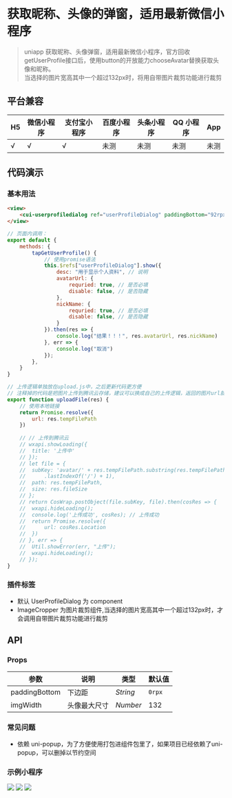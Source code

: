 #  获取昵称、头像的弹窗，适用最新微信小程序
> uniapp 获取昵称、头像弹窗，适用最新微信小程序，官方回收getUserProfile接口后，使用button的开放能力chooseAvatar替换获取头像和昵称。  
> 当选择的图片宽高其中一个超过132px时，将用自带图片裁剪功能进行裁剪

## 平台兼容

| H5	| 微信小程序| 支付宝小程序	| 百度小程序| 头条小程序| QQ 小程序	| App	|
| ---	| ----------| ------------	| ----------| ----------| ---------	| ---	|
| √	| √		| √			| 未测		| 未测		| 未测		| 未测	|


## 代码演示

### 基本用法
```html
<view>
	<cui-userprofiledialog ref="userProfileDialog" paddingBottom="92rpx"></cui-userprofiledialog>
</view>
```

```js
// 页面内调用：
export default {
	methods: {
		tapGetUserProfile() {
			// 使用promise语法
			this.$refs["userProfileDialog"].show({
				desc: "用于显示个人资料", // 说明
				avatarUrl: {
					requried: true, // 是否必填
					disable: false, // 是否隐藏
				},
				nickName: {
					requried: true, // 是否必填
					disable: false, // 是否隐藏
				}
			}).then(res => {
				console.log("结果！！！", res.avatarUrl, res.nickName)
			}, err => {
				console.log("取消")
			});
		},
	}
}
```

```js
// 上传逻辑单独放在upload.js中，之后更新代码更方便
// 注释掉的代码是把图片上传到腾讯云存储，建议可以换成自己的上传逻辑，返回的图片url就可以直接用了
export function uploadFile(res) {
	// 使用本地链接
	return Promise.resolve({
		url: res.tempFilePath
	})
	
	// // 上传到腾讯云
	// wxapi.showLoading({
	// 	title: '上传中'
	// });
	// let file = {
	// 	subKey: 'avatar/' + res.tempFilePath.substring(res.tempFilePath
	// 		.lastIndexOf('/') + 1),
	// 	path: res.tempFilePath,
	// 	size: res.fileSize
	// };
	// return CosWrap.postObject(file.subKey, file).then(cosRes => {
	// 	wxapi.hideLoading();
	// 	console.log('上传成功', cosRes); // 上传成功
	// 	return Promise.resolve({
	// 		url: cosRes.Location
	// 	})
	// }, err => {
	// 	Util.showError(err, "上传");
	// 	wxapi.hideLoading();
	// });
}

```


### 插件标签
- 默认 UserProfileDialog 为 component
- ImageCropper 为图片裁剪组件,当选择的图片宽高其中一个超过132px时，才会调用自带图片裁剪功能进行裁剪
## API
### Props

| 参数			| 说明			| 类型				| 默认值		|
| --------------| ------------	| ----------------	| ------------	|
| paddingBottom	| 下边距		| <em>String</em>	| `0rpx`		|
| imgWidth		| 头像最大尺寸	| <em>Number</em>	| 132			|

### 常见问题
- 依赖 uni-popup，为了方便使用打包进组件包里了，如果项目已经依赖了uni-popup，可以删掉以节约空间

### 示例小程序
![](https://web.wodlong.com/common/qrcode-xbrys.jpg)
![](https://web.wodlong.com/common/qrcode-cui-zfb.jpg)
![](https://web.wodlong.com/common/qrcode-h5.png)
